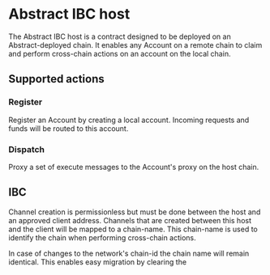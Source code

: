 # Abstract IBC host

The Abstract IBC host is a contract designed to be deployed on an Abstract-deployed chain. It enables any Account on a remote chain to claim and perform cross-chain actions on an account on the local chain.

## Supported actions

### Register

Register an Account by creating a local account. Incoming requests and funds will be routed to this account.

### Dispatch

Proxy a set of execute messages to the Account's proxy on the host chain.

## IBC

Channel creation is permissionless but must be done between the host and an approved client address. Channels that are created between this host and the client will be mapped to a chain-name. This chain-name is used to identify the chain when performing cross-chain actions.

In case of changes to the network's chain-id the chain name will remain identical. This enables easy migration by clearing the 